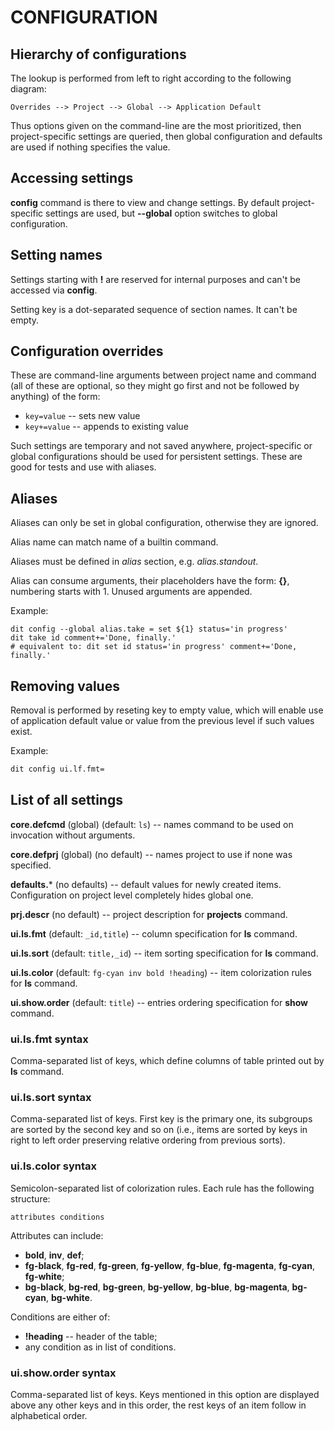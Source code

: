 CONFIGURATION
=============

Hierarchy of configurations
---------------------------

The lookup is performed from left to right according to the following diagram:

```
Overrides --> Project --> Global --> Application Default
```

Thus options given on the command-line are the most prioritized, then
project-specific settings are queried, then global configuration and defaults
are used if nothing specifies the value.

Accessing settings
------------------

**config** command is there to view and change settings.  By default
project-specific settings are used, but **--global** option switches to global
configuration.

Setting names
-------------

Settings starting with **!** are reserved for internal purposes and can't be
accessed via **config**.

Setting key is a dot-separated sequence of section names.  It can't be empty.

Configuration overrides
-----------------------

These are command-line arguments between project name and command (all of these
are optional, so they might go first and not be followed by anything) of the
form:

 - `key=value` -- sets new value
 - `key+=value` -- appends to existing value

Such settings are temporary and not saved anywhere, project-specific or global
configurations should be used for persistent settings.  These are good for tests
and use with aliases.

Aliases
-------

Aliases can only be set in global configuration, otherwise they are ignored.

Alias name can match name of a builtin command.

Aliases must be defined in *alias* section, e.g. *alias.standout*.

Alias can consume arguments, their placeholders have the form: **{<num>}**,
numbering starts with 1.  Unused arguments are appended.

Example:

```
dit config --global alias.take = set ${1} status='in progress'
dit take id comment+='Done, finally.'
# equivalent to: dit set id status='in progress' comment+='Done, finally.'
```

Removing values
---------------

Removal is performed by reseting key to empty value, which will enable use of
application default value or value from the previous level if such values exist.

Example:

```bash
dit config ui.lf.fmt=
```

List of all settings
--------------------

**core.defcmd** (global) (default: `ls`) --
names command to be used on invocation without arguments.

**core.defprj** (global) (no default) --
names project to use if none was specified.

**defaults.*** (no defaults) --
default values for newly created items.  Configuration on project level
completely hides global one.

**prj.descr** (no default) --
project description for **projects** command.

**ui.ls.fmt** (default: `_id,title`) --
column specification for **ls** command.

**ui.ls.sort** (default: `title,_id`) --
item sorting specification for **ls** command.

**ui.ls.color** (default: `fg-cyan inv bold !heading`) --
item colorization rules for **ls** command.

**ui.show.order** (default: `title`) --
entries ordering specification for **show** command.

### ui.ls.fmt syntax ###

Comma-separated list of keys, which define columns of table printed out by
**ls** command.

### ui.ls.sort syntax ###

Comma-separated list of keys.  First key is the primary one, its subgroups are
sorted by the second key and so on (i.e., items are sorted by keys in right to
left order preserving relative ordering from previous sorts).

### ui.ls.color syntax ###

Semicolon-separated list of colorization rules.  Each rule has the following
structure:

```
attributes conditions
```

Attributes can include:

 * **bold**, **inv**, **def**;
 * **fg-black**, **fg-red**, **fg-green**, **fg-yellow**, **fg-blue**,
   **fg-magenta**, **fg-cyan**, **fg-white**;
 * **bg-black**, **bg-red**, **bg-green**, **bg-yellow**, **bg-blue**,
   **bg-magenta**, **bg-cyan**, **bg-white**.

Conditions are either of:

 * **!heading** -- header of the table;
 * any condition as in list of conditions.

### ui.show.order syntax ###

Comma-separated list of keys.  Keys mentioned in this option are displayed above
any other keys and in this order, the rest keys of an item follow in
alphabetical order.
